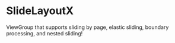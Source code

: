 # SlideLayoutX
ViewGroup that supports sliding by page, elastic sliding, boundary processing, and nested sliding!
